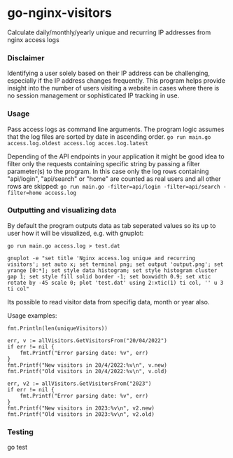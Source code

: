 # go-nginx-visitors
Calculate daily/monthly/yearly unique and recurring IP addresses from nginx access logs

### Disclaimer
Identifying a user solely based on their IP address can be challenging, especially if the IP address changes frequently. This program helps provide insight into the number of users visiting a website in cases where there is no session management or sophisticated IP tracking in use.


### Usage
Pass access logs as command line arguments. The program logic assumes that the log files are sorted by date in ascending order.
```go run main.go access.log.oldest access.log acces.log.latest```

Depending of the API endpoints in your application it might be good idea to filter only the requests containing specific string by passing a filter parameter(s) to the program. In this case only the log rows containing "api/login", "api/search" or "home" are counted as real users and all other rows are skipped:
```go run main.go -filter=api/login -filter=api/search -filter=home access.log```


### Outputting and visualizing data

By default the program outputs data as tab seperated values so its up to user how it will be visualized, e.g. with gnuplot:

```go run main.go access.log > test.dat```


```gnuplot -e "set title 'Nginx access.log unique and recurring visitors'; set auto x; set terminal png; set output 'output.png'; set yrange [0:*]; set style data histogram; set style histogram cluster gap 1; set style fill solid border -1; set boxwidth 0.9; set xtic rotate by -45 scale 0; plot 'test.dat' using 2:xtic(1) ti col, '' u 3 ti col"```

Its possible to read visitor data from specifig data, month or year also.

Usage examples:
~~~
fmt.Println(len(uniqueVisitors))

err, v := allVisitors.GetVisitorsFrom("20/04/2022")
if err != nil {
	fmt.Printf("Error parsing date: %v", err)
}
fmt.Printf("New visitors in 20/4/2022:%v\n", v.new)
fmt.Printf("Old visitors in 20/4/2022:%v\n", v.old)

err, v2 := allVisitors.GetVisitorsFrom("2023")
if err != nil {
	fmt.Printf("Error parsing date: %v", err)
}
fmt.Printf("New visitors in 2023:%v\n", v2.new)
fmt.Printf("Old visitors in 2023:%v\n", v2.old)
~~~

### Testing
go test
